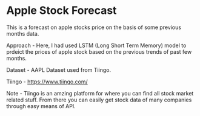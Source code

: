 # Apple Stock Forecast

This is a forecast on apple stocks price on the basis of some previous months data.

Approach - Here, I had used LSTM (Long Short Term Memory) model to prdeict the prices of apple stock based on the previous trends of past few months.

Dataset - AAPL Dataset used from Tiingo.

Tiingo - https://www.tiingo.com/

Note - Tiingo is an amzing platform for where you can find all stock market related stuff. From there you can easily get stock data of many companies through easy means of API.
